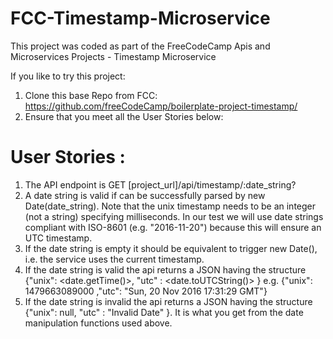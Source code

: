 # FCC-Timestamp-Microservice
This project was coded as part of the FreeCodeCamp Apis and Microservices Projects - Timestamp Microservice

If you like to try this project:
1. Clone this base Repo from FCC: https://github.com/freeCodeCamp/boilerplate-project-timestamp/
2. Ensure that you meet all the User Stories below:

# User Stories :
1. The API endpoint is GET [project_url]/api/timestamp/:date_string?
2. A date string is valid if can be successfully parsed by new Date(date_string).
   Note that the unix timestamp needs to be an integer (not a string) specifying milliseconds.
   In our test we will use date strings compliant with ISO-8601 (e.g. "2016-11-20") because this will ensure an UTC timestamp.
3. If the date string is empty it should be equivalent to trigger new Date(), i.e. the service uses the current timestamp.
4. If the date string is valid the api returns a JSON having the structure 
   {"unix": <date.getTime()>, "utc" : <date.toUTCString()> }
   e.g. {"unix": 1479663089000 ,"utc": "Sun, 20 Nov 2016 17:31:29 GMT"}
5. If the date string is invalid the api returns a JSON having the structure 
   {"unix": null, "utc" : "Invalid Date" }. It is what you get from the date manipulation functions used above.
